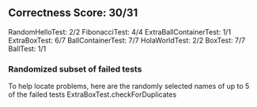 ## Correctness Score: 30/31
RandomHelloTest: 2/2
FibonacciTest: 4/4
ExtraBallContainerTest: 1/1
ExtraBoxTest: 6/7
BallContainerTest: 7/7
HolaWorldTest: 2/2
BoxTest: 7/7
BallTest: 1/1

### Randomized subset of failed tests
To help locate problems, here are the randomly selected names
of up to 5 of the failed tests
ExtraBoxTest.checkForDuplicates
